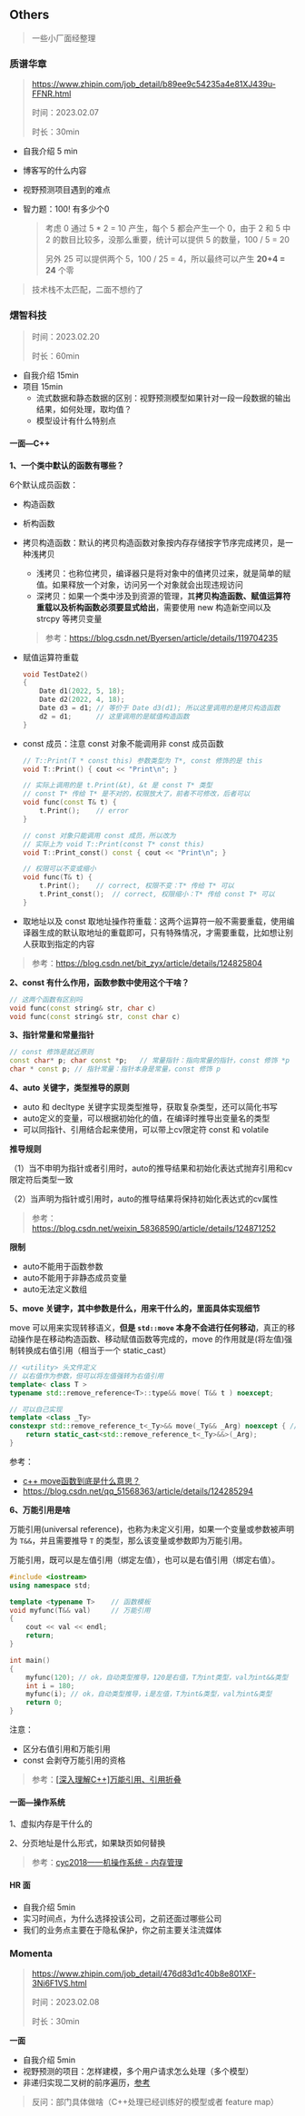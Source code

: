 ## Others

> 一些小厂面经整理

### 质谱华章

> https://www.zhipin.com/job_detail/b89ee9c54235a4e81XJ439u-FFNR.html
>
> 时间：2023.02.07
>
> 时长：30min

- 自我介绍 5 min

- 博客写的什么内容

- 视野预测项目遇到的难点

- 智力题：100! 有多少个0

  > 考虑 0 通过 5 * 2 = 10 产生，每个 5 都会产生一个 0，由于 2 和 5 中 2 的数目比较多，没那么重要，统计可以提供 5 的数量，100 / 5 = 20
  >
  > 另外 25 可以提供两个 5，100 / 25 = 4，所以最终可以产生 **20+4 = 24** 个零

> 技术栈不太匹配，二面不想约了



### 熠智科技

> 时间：2023.02.20
>
> 时长：60min

- 自我介绍 15min
- 项目 15min
  - 流式数据和静态数据的区别：视野预测模型如果针对一段一段数据的输出结果，如何处理，取均值？
  - 模型设计有什么特别点

#### 一面—C++

**1、一个类中默认的函数有哪些？**

6个默认成员函数：

- 构造函数

- 析构函数

- 拷贝构造函数：默认的拷贝构造函数对象按内存存储按字节序完成拷贝，是一种浅拷贝

  - 浅拷贝：也称位拷贝，编译器只是将对象中的值拷贝过来，就是简单的赋值。如果释放一个对象，访问另一个对象就会出现违规访问
  - 深拷贝：如果一个类中涉及到资源的管理，其**拷贝构造函数、赋值运算符重载以及析构函数必须要显式给出**，需要使用 new 构造新空间以及 strcpy 等拷贝变量

  > 参考：https://blog.csdn.net/Byersen/article/details/119704235

- 赋值运算符重载

  ```cpp
  void TestDate2()
  {
      Date d1(2022, 5, 18);
      Date d2(2022, 4, 18);
      Date d3 = d1;	// 等价于 Date d3(d1); 所以这里调用的是拷贝构造函数
      d2 = d1;		// 这里调用的是赋值构造函数
  }
  ```

- const 成员：注意 const 对象不能调用非 const 成员函数

  ```cpp
  // T::Print(T * const this) 参数类型为 T*, const 修饰的是 this
  void T::Print() { cout << "Print\n"; }
  
  // 实际上调用的是 t.Print(&t), &t 是 const T* 类型
  // const T* 传给 T* 是不对的，权限放大了，前者不可修改，后者可以 
  void func(const T& t) {
      t.Print();	// error
  }
  
  // const 对象只能调用 const 成员，所以改为
  // 实际上为 void T::Print(const T* const this)
  void T::Print_const() const { cout << "Print\n"; }
  
  // 权限可以不变或缩小
  void func(T& t) {
      t.Print();	// correct, 权限不变：T* 传给 T* 可以
      t.Print_const();	// correct, 权限缩小：T* 传给 const T* 可以
  }
  ```

- 取地址以及 const 取地址操作符重载：这两个运算符一般不需要重载，使用编译器生成的默认取地址的重载即可，只有特殊情况，才需要重载，比如想让别人获取到指定的内容

> 参考：https://blog.csdn.net/bit_zyx/article/details/124825804



**2、const 有什么作用，函数参数中使用这个干啥？**

```cpp
// 这两个函数有区别吗
void func(const string& str, char c)
void func(const string& str, const char c)
```



**3、指针常量和常量指针**

```cpp
// const 修饰是就近原则
const char* p; char const *p;	// 常量指针：指向常量的指针，const 修饰 *p
char * const p;	// 指针常量：指针本身是常量，const 修饰 p
```



**4、auto 关键字，类型推导的原则**

- auto 和 decltype 关键字实现类型推导，获取复杂类型，还可以简化书写
- auto定义的变量，可以根据初始化的值，在编译时推导出变量名的类型
- 可以同指针、引用结合起来使用，可以带上cv限定符 const 和 volatile

**推导规则**

（1）当不申明为指针或者引用时，auto的推导结果和初始化表达式抛弃引用和cv限定符后类型一致

（2）当声明为指针或引用时，auto的推导结果将保持初始化表达式的cv属性

> 参考：https://blog.csdn.net/weixin_58368590/article/details/124871252

**限制**

- auto不能用于函数参数
- auto不能用于非静态成员变量
- auto无法定义数组



**5、move 关键字，其中参数是什么，用来干什么的，里面具体实现细节**

move 可以用来实现转移语义，**但是 `std::move` 本身不会进行任何移动**，真正的移动操作是在移动构造函数、移动赋值函数等完成的，move 的作用就是(将左值)强制转换成右值引用（相当于一个 static_cast）

```cpp
// <utility> 头文件定义
// 以右值作为参数，但可以将左值强转为右值引用
template< class T >
typename std::remove_reference<T>::type&& move( T&& t ) noexcept;

// 可以自己实现
template <class _Ty>
constexpr std::remove_reference_t<_Ty>&& move(_Ty&& _Arg) noexcept { // forward _Arg as movable
    return static_cast<std::remove_reference_t<_Ty>&&>(_Arg);
}
```

参考：

- [c++ move函数到底是什么意思？](https://www.zhihu.com/question/64205844)
- https://blog.csdn.net/qq_51568363/article/details/124285294



**6、万能引用是啥**

万能引用(universal reference)，也称为未定义引用，如果一个变量或参数被声明为 `T&&`，并且需要推导 `T` 的类型，那么该变量或参数即为万能引用。

万能引用，既可以是左值引用（绑定左值），也可以是右值引用（绑定右值）。

```cpp
#include <iostream>
using namespace std;

template <typename T>    // 函数模板
void myfunc(T&& val)     // 万能引用
{
    cout << val << endl;
    return;
}

int main()
{
    myfunc(120); // ok，自动类型推导，120是右值，T为int类型，val为int&&类型
    int i = 180;
    myfunc(i); // ok，自动类型推导，i是左值，T为int&类型，val为int&类型
    return 0;
}
```

注意：

- 区分右值引用和万能引用
- const 会剥夺万能引用的资格

> 参考：[[深入理解C++]万能引用、引用折叠](https://blog.csdn.net/qq_42815188/article/details/122751869)



#### 一面—操作系统

1、虚拟内存是干什么的

2、分页地址是什么形式，如果缺页如何替换

> 参考：[cyc2018——机操作系统 - 内存管理](http://www.cyc2018.xyz/计算机基础/操作系统基础/计算机操作系统%20-%20内存管理.html#虚拟内存)



#### HR 面

- 自我介绍 5min
- 实习时间点，为什么选择投该公司，之前还面过哪些公司
- 我们的业务点主要在于隐私保护，你之前主要关注流媒体



### Momenta

> https://www.zhipin.com/job_detail/476d83d1c40b8e801XF-3Ni6F1VS.html
>
> 时间：2023.02.08
>
> 时长：30min

**一面**

- 自我介绍 5min
- 视野预测的项目：怎样建模，多个用户请求怎么处理（多个模型）
- 非递归实现二叉树的前序遍历，[参考](https://github.com/EricPengShuai/Interview/blob/main/algorithm/%E4%BA%8C%E5%8F%89%E6%A0%91%E9%81%8D%E5%8E%86%E6%96%B9%E5%BC%8F.md)

> 反问：部门具体做啥（C++处理已经训练好的模型或者 feature map）



